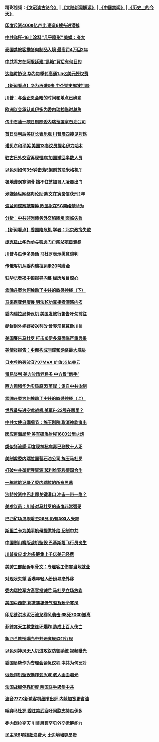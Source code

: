 #### 精彩视频：[《文昭谈古论今》](https://github.com/gfw-breaker/wenzhao) | [《大陆新闻解读》](https://github.com/gfw-breaker/ntdtv-comedy) | [《中国禁闻》](https://github.com/gfw-breaker/ntdtv-news) | [《历史上的今天》](https://github.com/gfw-breaker/today-in-history) 

#### [印度斥资4000亿卢比 建造6艘先进潜舰](../pages/nsc418/n11017635.md?t=02010930) 

#### [中共称歼-16上涂料“几乎隐形” 美媒：夸大](../pages/nsc418/n11017535.md?t=02010930) 

#### [泰国禁旅客携猪肉制品入境 最高罚4万囚2年](../pages/nsc418/n11016939.md?t=02010930) 

#### [中共军方在阿根廷建“黑箱”背后有何目的](../pages/nsc418/n11016689.md?t=02010930) 

#### [达临时协议 华为每季付高通1.5亿美元授权费](../pages/nsc418/n11016503.md?t=02010930) 

#### [【新闻看点】华为再遭3击 中企党支部被打脸](../pages/nsc418/n11016110.md?t=02010930) 

#### [川普：与金正恩会晤的时间和地点已确定](../pages/nsc418/n11016340.md?t=02010930) 

#### [欧洲议会承认瓜伊多为委内瑞拉临时总统](../pages/nsc418/n11016267.md?t=02010930) 

#### [传中石油一项目剔除委内瑞拉国家石油公司](../pages/nsc418/n11015982.md?t=02010930) 

#### [首日谈判后美财长表乐观 川普周四接见刘鹤](../pages/nsc418/n11015436.md?t=02010930) 

#### [诺贝尔和平奖 美国13参议员提名伊力哈木](../pages/nsc418/n11014742.md?t=02010930) 

#### [驻古巴外交官再现怪病 加国撤回半数人员](../pages/nsc418/n11014810.md?t=02010930) 

#### [以色列如何3分钟击落5架前苏联米格机？](../pages/nsc418/n11014659.md?t=02010930) 

#### [极地漩涡寒彻骨 挡不住芝加哥人凌晨出门](../pages/nsc418/n11014521.md?t=02010930) 

#### [涉嫌操纵网络舆论助选 文在寅亲信获刑2年](../pages/nsc418/n11014174.md?t=02010930) 

#### [波兰间谍案敲警钟 欧盟拟在5G网络禁华为](../pages/nsc418/n11013814.md?t=02010930) 

#### [分析：中共非洲债务外交陷困境 面临失败](../pages/nsc418/n11013731.md?t=02010930) 

#### [【新闻看点】委国陷危机 学者：北京政策失败](../pages/nsc418/n11013287.md?t=02010930) 

#### [捷克阻止华为参与税务门户网站项目竞标](../pages/nsc418/n11013525.md?t=02010930) 

#### [川普与瓜伊多通话 马杜罗表示愿意谈判](../pages/nsc418/n11013353.md?t=02010930) 

#### [传俄客机从委内瑞拉运走20吨黄金](../pages/nsc418/n11013224.md?t=02010930) 

#### [驻华记者揭中国报导内幕 经历触目惊心](../pages/nsc418/n11013118.md?t=02010930) 

#### [孟晚舟案为何触动了中共的敏感神经（下）](../pages/nsc418/n11008903.md?t=02010930) 

#### [马来西亚健康展 明法轮功真相者深感内疚](../pages/nsc418/n11010949.md?t=02010930) 

#### [委内瑞拉局势危机 美国发旅行警告吁勿前往](../pages/nsc418/n11012593.md?t=02010930) 

#### [朝鲜副外相疑被送劳改 曾表示最尊敬川普](../pages/nsc418/n11011872.md?t=02010930) 

#### [美国警告马杜罗 打击瓜伊多将面临严重后果](../pages/nsc418/n11011422.md?t=02010930) 

#### [美情报报告：中俄构成间谍和网络最大威胁](../pages/nsc418/n11011346.md?t=02010930) 

#### [日本将购买波音737MAX 价值35亿美元](../pages/nsc418/n11011238.md?t=02010930) 

#### [贸易谈判 美方沙场老将多 中方皆“新手”](../pages/nsc418/n11010973.md?t=02010930) 

#### [西方围堵华为实质原因 英媒：源自中共体制](../pages/nsc418/n11010190.md?t=02010930) 

#### [孟晚舟案为何触动了中共的敏感神经（上）](../pages/nsc418/n11008466.md?t=02010930) 

#### [世界最先进空优战机 美军F-22强在哪里？](../pages/nsc418/n11010323.md?t=02010930) 

#### [中共大使自曝细节：施压剧院 取消神韵演出](../pages/nsc418/n11008988.md?t=02010930) 

#### [因应南海局势 美军研发射程1600公里火炮](../pages/nsc418/n11010046.md?t=02010930) 

#### [类似猪流感 印度现神秘病毒已致数十人死](../pages/nsc418/n11009797.md?t=02010930) 

#### [美制裁委内瑞拉国营石油公司 施压马杜罗](../pages/nsc418/n11009006.md?t=02010930) 

#### [打破中共垄断锂资源 玻利维亚和德国合作](../pages/nsc418/n11008598.md?t=02010930) 

#### [一栋建筑记录了委内瑞拉的所有黑幕](../pages/nsc418/n11008614.md?t=02010930) 

#### [沙特投资中巴走廊关键港口 冲击一带一路？](../pages/nsc418/n11008620.md?t=02010930) 

#### [美参议员：川普对马杜罗的态度非常强硬](../pages/nsc418/n11008349.md?t=02010930) 

#### [巴西矿场溃坝增至58死 仍有305人失踪](../pages/nsc418/n11007445.md?t=02010930) 

#### [斯里兰卡为美军航母提供补给 反制中共](../pages/nsc418/n11007567.md?t=02010930) 

#### [中国制山寨版战机坠毁 巴基斯坦飞行员丧生](../pages/nsc418/n11007213.md?t=02010930) 

#### [川普效应 北约多筹集上千亿美元经费](../pages/nsc418/n11006307.md?t=02010930) 

#### [美劳工部起诉甲骨文：专雇客工伤害当地就业](../pages/nsc418/n11006396.md?t=02010930) 

#### [对现状失望 香港年轻人纷纷寻求外移](../pages/nsc418/n11006310.md?t=02010930) 

#### [委内瑞拉军方高官投诚后 马杜罗立场放软](../pages/nsc418/n11006068.md?t=02010930) 

#### [美国中西部 将遭遇极低气温及致命寒风](../pages/nsc418/n11006119.md?t=02010930) 

#### [印尼遭洪水泥石流龙卷风袭击 68死7000撤离](../pages/nsc418/n11005923.md?t=02010930) 

#### [菲律宾天主教堂连环爆炸 造成上百人伤亡](../pages/nsc418/n11005733.md?t=02010930) 

#### [新西兰教授曝光中共恶魔般恐吓行径](../pages/nsc418/n11004756.md?t=02010930) 

#### [以色列神风无人机进攻叙防御系统 视频曝光](../pages/nsc418/n11005042.md?t=02010930) 

#### [委国局势作为安理会紧急议程 中共为何反对](../pages/nsc418/n11005469.md?t=02010930) 

#### [俄轰炸机坠毁爆炸变火球 骇人画面曝光](../pages/nsc418/n11005421.md?t=02010930) 

#### [法国战舰停靠印度 两国联手遏制中共](../pages/nsc418/n11005288.md?t=02010930) 

#### [波音777X新款客机细节出炉 内舱加宽更省油](../pages/nsc418/n11005089.md?t=02010930) 

#### [唾弃马杜罗 委驻美武官吁同胞支持瓜伊多](../pages/nsc418/n11004923.md?t=02010930) 

#### [委内瑞拉变天 川普展现罕见外交运筹能力](../pages/nsc418/n11004848.md?t=02010930) 

#### [民主党8项拨款浪费大 比边境墙更昂贵](../pages/nsc418/n11004806.md?t=02010930) 


